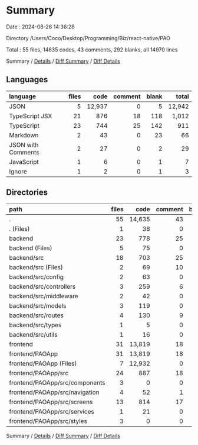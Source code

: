 # Summary

Date : 2024-08-26 14:36:28

Directory /Users/Coco/Desktop/Programming/Biz/react-native/PAO

Total : 55 files,  14635 codes, 43 comments, 292 blanks, all 14970 lines

Summary / [Details](details.md) / [Diff Summary](diff.md) / [Diff Details](diff-details.md)

## Languages
| language | files | code | comment | blank | total |
| :--- | ---: | ---: | ---: | ---: | ---: |
| JSON | 5 | 12,937 | 0 | 5 | 12,942 |
| TypeScript JSX | 21 | 876 | 18 | 118 | 1,012 |
| TypeScript | 23 | 744 | 25 | 142 | 911 |
| Markdown | 2 | 43 | 0 | 23 | 66 |
| JSON with Comments | 2 | 27 | 0 | 2 | 29 |
| JavaScript | 1 | 6 | 0 | 1 | 7 |
| Ignore | 1 | 2 | 0 | 1 | 3 |

## Directories
| path | files | code | comment | blank | total |
| :--- | ---: | ---: | ---: | ---: | ---: |
| . | 55 | 14,635 | 43 | 292 | 14,970 |
| . (Files) | 1 | 38 | 0 | 18 | 56 |
| backend | 23 | 778 | 25 | 139 | 942 |
| backend (Files) | 5 | 75 | 0 | 9 | 84 |
| backend/src | 18 | 703 | 25 | 130 | 858 |
| backend/src (Files) | 2 | 69 | 10 | 19 | 98 |
| backend/src/config | 2 | 63 | 0 | 10 | 73 |
| backend/src/controllers | 3 | 259 | 6 | 44 | 309 |
| backend/src/middleware | 2 | 42 | 0 | 11 | 53 |
| backend/src/models | 3 | 119 | 0 | 15 | 134 |
| backend/src/routes | 4 | 130 | 9 | 24 | 163 |
| backend/src/types | 1 | 5 | 0 | 2 | 7 |
| backend/src/utils | 1 | 16 | 0 | 5 | 21 |
| frontend | 31 | 13,819 | 18 | 135 | 13,972 |
| frontend/PAOApp | 31 | 13,819 | 18 | 135 | 13,972 |
| frontend/PAOApp (Files) | 7 | 12,932 | 0 | 12 | 12,944 |
| frontend/PAOApp/src | 24 | 887 | 18 | 123 | 1,028 |
| frontend/PAOApp/src/components | 3 | 0 | 0 | 3 | 3 |
| frontend/PAOApp/src/navigation | 4 | 52 | 1 | 9 | 62 |
| frontend/PAOApp/src/screens | 13 | 814 | 17 | 104 | 935 |
| frontend/PAOApp/src/services | 1 | 21 | 0 | 4 | 25 |
| frontend/PAOApp/src/styles | 3 | 0 | 0 | 3 | 3 |

Summary / [Details](details.md) / [Diff Summary](diff.md) / [Diff Details](diff-details.md)